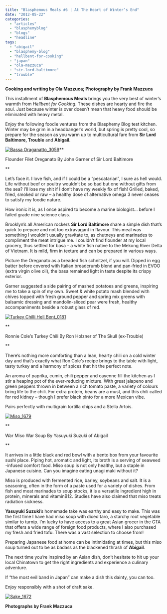 ```yaml
---
title: "Blasphemous Meals #6 | At The Heart of Winter’s End"
date: "2012-05-22"
categories: 
  - "articles"
  - "blasphemyblog"
  - "blogs"
  - "headline"
tags: 
  - "abigail"
  - "blasphemy-blog"
  - "hellbent-for-cooking"
  - "japan"
  - "ola-mazzuca"
  - "sir-lord-baltimore"
  - "trouble"
---
```


**Cooking and writing by Ola Mazzuca; Photography by Frank Mazzuca**

This installment of **Blasphemous Meals** brings you the very best of winter’s warmth from _Hellbent for Cooking_. These dishes are hearty and fire the soul. Just because winter is over doesn’t mean that heavy food should be eliminated with heavy metal.

Enjoy the following foodie ventures from the Blasphemy Blog test kitchen. Winter may be grim in a headbanger’s world, but spring is pretty cool, so prepare for the season as you warm up to multicultural fare from **Sir Lord Baltimore, Trouble** and **Abigail**.

[![](http://www.hellbound.ca/wp-content/uploads/2012/05/Bassa-Oraganatto_3059-290x290.jpg "Bassa Oraganatto_3059")](http://www.hellbound.ca/2012/05/blasphemous-meals-6-at-the-heart-of-winters-end/bassa-oraganatto_3059/)**

Flounder Filet Oreganato By John Garner of Sir Lord Baltimore

**

Let’s face it. I love fish, and if I could be a “pescatarian”, I sure as hell would. Life without beef or poultry wouldn’t be so bad but one without gifts from the sea? I’ll lose my shit if I don’t have my weekly fix of fish! Grilled, baked, fried, smoked or raw – a healthy dose of alternative omega 3 never ceases to satisfy my foodie nature.

How ironic it is, as I once aspired to become a marine biologist… before I failed grade nine science class.

Brooklyn’s all American rockers **Sir Lord Baltimore** share a simple dish that’s quick to prepare and not too extravagant in flavour. This meal was something I wouldn’t usually gravitate to, as chutneys and marinades to compliment the meat intrigue me. I couldn’t find flounder at my local grocery, thus settled for basa – a white fish native to the Mekong River Delta of Vietnam. It is mild, firm in texture and can be prepared in various ways.

Picture the Oreganato as a breaded fish schnitzel, if you will. Dipped in egg batter before covered with Italian breadcrumb blend and pan-fried in EVOO (extra virgin olive oil), the basa remained light in taste despite its crispy exterior.

Garner suggested a side pairing of mashed potatoes and greens, inspiring me to take a spin of my own. Sweet & white potato mash blended with chives topped with fresh ground pepper and spring mix greens with balsamic dressing and mandolin-sliced pear were fresh, healthy accompaniments beside a robust glass of red.

[![](http://www.hellbound.ca/wp-content/uploads/2012/05/Turkey-Chilli-Hell-Bent_0181-290x335.jpg "Turkey Chilli Hell Bent_0181")](http://www.hellbound.ca/2012/05/blasphemous-meals-6-at-the-heart-of-winters-end/turkey-chilli-hell-bent_0181/)

**

Ronnie Cole’s Turkey Chili By Ron Holzner of The Skull (ex-Trouble)

**

There’s nothing more comforting than a lean, hearty chili on a cold winter day and that’s exactly what Ron Cole’s recipe brings to the table with light, tasty turkey and a harmony of spices that hit the perfect note.

An aroma of paprika, cumin, chili pepper and cayenne fill the kitchen as I stir a heaping pot of the ever-reducing mixture. With great jalapeno and green peppers thrown in between a rich tomato paste, a variety of colours bring life to the chili. For extra protein, beans are a must, and this chili called for red kidney – though I prefer black pinto for a more Mexican vibe.

Pairs perfectly with multigrain tortilla chips and a Stella Artois.

[![](http://www.hellbound.ca/wp-content/uploads/2012/05/Miso_1679-290x434.jpg "Miso_1679")](http://www.hellbound.ca/2012/05/blasphemous-meals-6-at-the-heart-of-winters-end/miso_1679/)

**

War Miso War Soup By Yasuyuki Suzuki of Abigail

**

It arrives in a little black and red bowl with a bento box from your favourite sushi place. Piping hot, aromatic and light, its broth is a serving of seaweed -infused comfort food. Miso soup is not only healthy, but a staple in Japanese cuisine. Can you imagine eating unagi maki without it?

Miso is produced with fermented rice, barley, soybeans and salt. It is a seasoning, often in the form of a paste used for a variety of dishes. From fish and meat marinades to soup stocks, it is a versatile ingredient high in protein, minerals and vitaminB12. Studies have also claimed that miso treats radiation sickness.

**Yasuyuki Suzuki**’s homemade take was earthy and easy to make. This was the first time I have had miso soup with diced taro, a starchy root vegetable similar to turnip. I’m lucky to have access to a great Asian grocer in the GTA that offers a wide range of foreign food products, where I also purchased my fresh and fried tofu. There was a vast selection to choose from!

Preparing Japanese food at home can be intimidating at times, but this miso soup turned out to be as badass as the blackened thrash of **Abigail**.

The next time you’re inspired by an Asian dish, don’t hesitate to hit up your local Chinatown to get the right ingredients and experience a culinary adventure.

If “the most evil band in Japan” can make a dish this dainty, you can too.

Enjoy responsibly with a shot of draft sake.

[![](http://www.hellbound.ca/wp-content/uploads/2012/05/Sake_1672-290x423.jpg "Sake_1672")](http://www.hellbound.ca/2012/05/blasphemous-meals-6-at-the-heart-of-winters-end/sake_1672/)

**Photographs by Frank Mazzuca**
